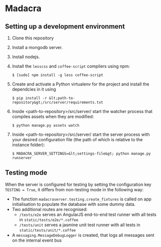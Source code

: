 Madacra
=======

Setting up a development environment
------------------------------------

1. Clone this repository
1. Install a mongodb server.
1. Install nodejs.
1. Install the `lesscss` and `coffee-script` compilers using npm:

    ```
    $ [sudo] npm install -g less coffee-script
    ```

1. Create and activate a Python virtualenv for the project and install the dependcies in it using

    ```
    $ pip install -r &lt;path-to-repository&gt;/src/server/requirements.txt
    ```

1. Inside &lt;path-to-repository&gt;/src/server/ start the watcher process that compiles assets when they are modified:

    ```
    $ python manage.py assets watch
    ```

1. Inside &lt;path-to-repository&gt;/src/server/ start the server process with your desired configuration file (the path of which is relative to the instance folder):

    ```
    $ MADACRA_SERVER_SETTINGS=&lt;settings-file&gt; python manage.py runserver
    ```

Testing mode
------------

When the server is configured for testing by setting the configuration key `TESTING = True`, it differs from non-testing mode in the following way:

* The function `madacraserver.testing.create_fixtures` is called on app initialisation to populate the database with some dummy data.
* Two additional routes are recognised:
  - `/tests/e2e` serves an AngularJS end-to-end test runner with all tests in `static/tests/e2e/*.coffee`
  - `/tests/unit` serves a jasmine unit test runner with all tests in `static/tests/unit/*.coffee`
* A `messaging.MessageDebugLogger` is created, that logs all messages sent on the internal event bus